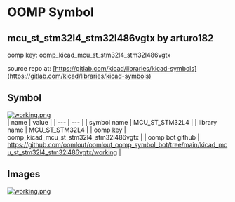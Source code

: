 # OOMP Symbol  
## mcu_st_stm32l4_stm32l486vgtx  by arturo182  
  
oomp key: oomp_kicad_mcu_st_stm32l4_stm32l486vgtx  
  
source repo at: [https://gitlab.com/kicad/libraries/kicad-symbols](https://gitlab.com/kicad/libraries/kicad-symbols)  
## Symbol  
  
[![working.png](working_600.png)](working.png)  
| name | value | 
| --- | --- | 
| symbol name | MCU_ST_STM32L4 | 
| library name | MCU_ST_STM32L4 | 
| oomp key | oomp_kicad_mcu_st_stm32l4_stm32l486vgtx | 
| oomp bot github | https://github.com/oomlout/oomlout_oomp_symbol_bot/tree/main/kicad_mcu_st_stm32l4_stm32l486vgtx/working | 
## Images  
  
[![working.png](working_140.png)](working.png)  

